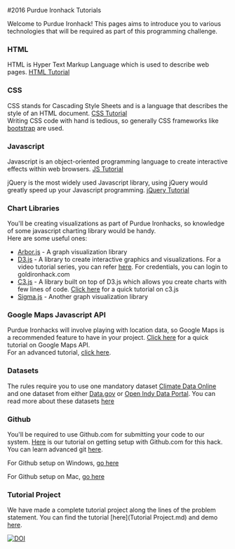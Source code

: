 #2016 Purdue Ironhack Tutorials    
   

Welcome to Purdue Ironhack! This pages aims to introduce you to various technologies that will be required as part of this programming challenge.

### HTML   

HTML is Hyper Text Markup Language which is used to describe web pages.
<a href="http://www.w3schools.com/html" target="_blank">HTML Tutorial</a>  

### CSS    

CSS stands for Cascading Style Sheets and is a language that describes the style of an HTML document.
<a href="http://www.w3schools.com/css/" target="_blank">CSS Tutorial</a>    
Writing CSS code with hand is tedious, so generally CSS frameworks like [bootstrap](http://getbootstrap.com/) are used.

### Javascript

Javascript is an object-oriented programming language to create interactive effects within web browsers.
<a href="http://www.w3schools.com/js/" target="_blank">JS Tutorial</a>   


jQuery is the most widely used Javascript library, using jQuery would greatly speed up your Javascript programming.
<a href="http://www.w3schools.com/jquery/" target="_blank">jQuery Tutorial</a>


### Chart Libraries

You'll be creating visualizations as part of Purdue Ironhacks, so knowledge of some javascript charting library would be handy.   
Here are some useful ones:
+ <a href="http://arborjs.org" target="_blank">Arbor.js</a> - A graph visualization library   
+ <a href="http://d3js.org" target="_blank">D3.js</a> - A library to create interactive graphics and visualizations. For a video tutorial series, you can refer [here](https://www.udemy.com/data-visualize-data-with-d3js-the-easy-way/learn/v4/overview). For credentials, you can login to goldironhack.com 
+ <a href="http://c3js.org" target="_blank">C3.js</a> - A library built on top of D3.js which allows you create charts with few lines of code. <a href="./Charts-with-c3js-tutorial.md" target="_blank">Click here</a> for a quick tutorial on c3.js    
+ <a href="http://sigmajs.org" target="_blank">Sigma.js</a> - Another graph visualization library   

### Google Maps Javascript API

Purdue Ironhacks will involve playing with location data, so Google Maps is a recommended feature to have in your project. <a href="./Google-Maps-Tutorial.md" target="_blank">Click here</a> for a quick tutorial on Google Maps API.   
For an advanced tutorial, <a href="https://developers.google.com/maps/documentation/javascript/tutorials/" target="_blank">click here</a>.

### Datasets   

   
The rules require you to use one mandatory dataset [Climate Data Online](https://www.ncdc.noaa.gov/cdo-web) and one dataset from either [Data.gov](https://www.data.gov) or [Open Indy Data Portal](http://data.indy.gov/). You can read more about these datasets [here](Datasets.md)

### Github

You'll be required to use Github.com for submitting your code to our system. <a href="Github-Tutorial.md" target="_blank">Here</a> is our tutorial on getting setup with Github.com for this hack. You can learn advanced git <a href="https://www.atlassian.com/git/tutorials/what-is-git" target="_blank">here</a>.   

For Github setup on Windows, [go here](Github-Setup-For-Windows.md)   

For Github setup on Mac, [go here](Github-Setup-For-Mac.md)

### Tutorial Project    

We have made a complete tutorial project along the lines of the problem statement. You can find the tutorial [here](Tutorial Project.md) and demo [here](http://rawgit.com/priyankjain/2016-Purdue-Ironhack-Tutorials/master/2016-Purdue-Ironhacks-Tutorial-Project.html).

[![DOI](https://zenodo.org/badge/67895718.svg)](https://zenodo.org/badge/latestdoi/67895718)
